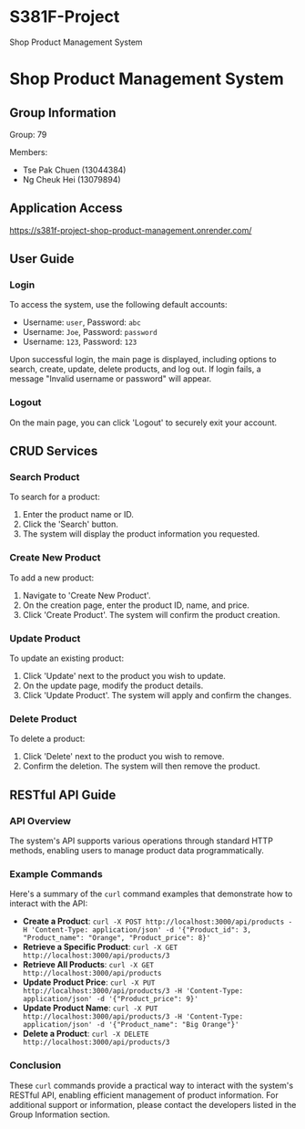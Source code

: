 # S381F-Project
Shop Product Management System


# Shop Product Management System

## Group Information
Group: 79

Members:
- Tse Pak Chuen (13044384)
- Ng Cheuk Hei (13079894)

## Application Access
https://s381f-project-shop-product-management.onrender.com/

## User Guide

### Login
To access the system, use the following default accounts:
- Username: `user`, Password: `abc`
- Username: `Joe`, Password: `password`
- Username: `123`, Password: `123`

Upon successful login, the main page is displayed, including options to search, create, update, delete products, and log out. If login fails, a message "Invalid username or password" will appear.

### Logout
On the main page, you can click 'Logout' to securely exit your account.

## CRUD Services

### Search Product
To search for a product:
1. Enter the product name or ID.
2. Click the 'Search' button.
3. The system will display the product information you requested.

### Create New Product
To add a new product:
1. Navigate to 'Create New Product'.
2. On the creation page, enter the product ID, name, and price.
3. Click 'Create Product'. The system will confirm the product creation.

### Update Product
To update an existing product:
1. Click 'Update' next to the product you wish to update.
2. On the update page, modify the product details.
3. Click 'Update Product'. The system will apply and confirm the changes.

### Delete Product
To delete a product:
1. Click 'Delete' next to the product you wish to remove.
2. Confirm the deletion. The system will then remove the product.

## RESTful API Guide

### API Overview
The system's API supports various operations through standard HTTP methods, enabling users to manage product data programmatically.

### Example Commands
Here's a summary of the `curl` command examples that demonstrate how to interact with the API:

- **Create a Product**: `curl -X POST http://localhost:3000/api/products -H 'Content-Type: application/json' -d '{"Product_id": 3, "Product_name": "Orange", "Product_price": 8}'`
- **Retrieve a Specific Product**: `curl -X GET http://localhost:3000/api/products/3`
- **Retrieve All Products**: `curl -X GET http://localhost:3000/api/products`
- **Update Product Price**: `curl -X PUT http://localhost:3000/api/products/3 -H 'Content-Type: application/json' -d '{"Product_price": 9}'`
- **Update Product Name**: `curl -X PUT http://localhost:3000/api/products/3 -H 'Content-Type: application/json' -d '{"Product_name": "Big Orange"}'`
- **Delete a Product**: `curl -X DELETE http://localhost:3000/api/products/3`

### Conclusion
These `curl` commands provide a practical way to interact with the system's RESTful API, enabling efficient management of product information. For additional support or information, please contact the developers listed in the Group Information section.
